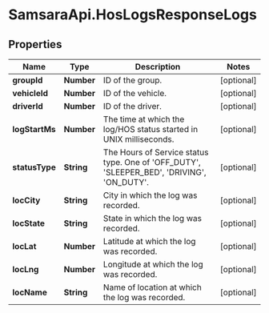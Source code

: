 # SamsaraApi.HosLogsResponseLogs

## Properties
Name | Type | Description | Notes
------------ | ------------- | ------------- | -------------
**groupId** | **Number** | ID of the group. | [optional] 
**vehicleId** | **Number** | ID of the vehicle. | [optional] 
**driverId** | **Number** | ID of the driver. | [optional] 
**logStartMs** | **Number** | The time at which the log/HOS status started in UNIX milliseconds. | [optional] 
**statusType** | **String** | The Hours of Service status type. One of &#39;OFF_DUTY&#39;, &#39;SLEEPER_BED&#39;, &#39;DRIVING&#39;, &#39;ON_DUTY&#39;. | [optional] 
**locCity** | **String** | City in which the log was recorded. | [optional] 
**locState** | **String** | State in which the log was recorded. | [optional] 
**locLat** | **Number** | Latitude at which the log was recorded. | [optional] 
**locLng** | **Number** | Longitude at which the log was recorded. | [optional] 
**locName** | **String** | Name of location at which the log was recorded. | [optional] 



